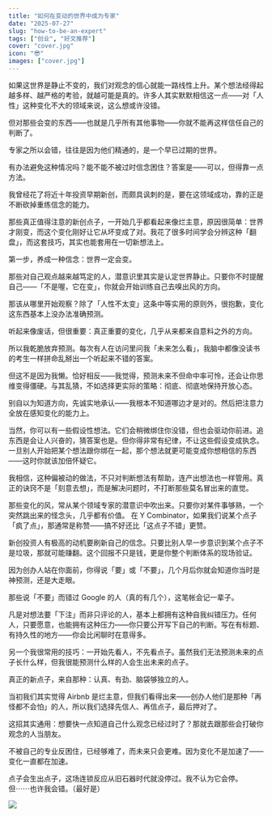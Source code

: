 ```yaml
---
title: "如何在变动的世界中成为专家"
date: "2025-07-27"
slug: "how-to-be-an-expert"
tags: ["创业", "好文推荐"]
cover: "cover.jpg"
icon: "😎"
images: ["cover.jpg"]
---
```

如果这世界是静止不变的，我们对观念的信心就能一路线性上升。某个想法经得起越多样、越严格的考验，就越可能是真的。许多人其实默默相信这一点——对「人性」这种变化不大的领域来说，这么想或许没错。



但对那些会变的东西——也就是几乎所有其他事物——你就不能再这样信任自己的判断了。



专家之所以会错，往往是因为他们精通的，是一个早已过期的世界。



有办法避免这种情况吗？能不能不被过时信念困住？答案是——可以，但得靠一点方法。



我曾经花了将近十年投资早期新创，而颇具讽刺的是，要在这领域成功，靠的正是不断砍掉重练信念的能力。



那些真正值得注意的新创点子，一开始几乎都看起来像烂主意，原因很简单：世界才刚变，而这个变化刚好让它从坏变成了对。我花了很多时间学会分辨这种「翻盘」，而这套技巧，其实也能套用在一切新想法上。



第一步，养成一种信念：世界一定会变。



那些对自己观点越来越笃定的人，潜意识里其实是认定世界静止。只要你不时提醒自己——「不是喔，它在变」，你就会开始训练自己去嗅出风的方向。



那该从哪里开始观察？除了「人性不太变」这条中等实用的原则外，很抱歉，变化这东西基本上没办法准确预测。



听起来像废话，但很重要：真正重要的变化，几乎从来都来自意料之外的方向。



所以我乾脆放弃预测。每次有人在访问里问我「未来怎么看」，我脑中都像没读书的考生一样拼命乱掰出一个听起来不错的答案。



但这不是因为我懒。恰好相反——我觉得，预测未来不但命中率可怜，还会让你思维变得僵硬。与其乱猜，不如选择更实际的策略：彻底、彻底地保持开放心态。



别自以为知道方向，先诚实地承认——我根本不知道哪边才是对的。然后把注意力全放在感知变化的能力上。



当然，你可以有一些假设性想法。它们会稍微绑住你没错，但也会驱动你前进。追东西是会让人兴奋的，猜答案也是。但你得非常有纪律，不让这些假设变成执念。
一旦别人开始把某个想法跟你绑在一起，那个想法就更可能变成你想相信的东西——这时你就该加倍怀疑它。



我相信，这种偏被动的做法，不只对判断想法有帮助，连产出想法也一样管用。真正的诀窍不是「刻意去想」，而是解决问题时，不打断那些莫名冒出来的直觉。



那些变化的风，常从某个领域专家的潜意识中吹出来。只要你对某件事够熟，一个突然跳出来的怪念头，几乎都有价值。
在 Y Combinator，如果我们说某个点子「疯了点」，那通常是称赞——搞不好还比「这点子不错」更赞。



新创投资人有极高的动机要刷新自己的信念。只要比别人早一步意识到某个点子不是垃圾，那就可能赚翻。这个回报不只是钱，更是你整个判断体系的现场验证。



因为创办人站在你面前，你得说「要」或「不要」，几个月后你就会知道你当时是神预测，还是大走眼。



那些说「不要」而错过 Google 的人（真的有几个），这笔帐会记一辈子。



凡是对想法要「下注」而非只评论的人，基本上都拥有这种自我纠错压力。任何人，只要愿意，也能拥有这种压力——你只要公开写下自己的判断。写在有标题、有持久性的地方——你会比闲聊时在意得多。



另一个我很常用的技巧：一开始先看人，不先看点子。虽然我们无法预测未来的点子长什么样，但我很能预测什么样的人会生出未来的点子。



真正的新点子，来自那种：认真、有劲、脑袋够独立的人。



当初我们其实觉得 Airbnb 是烂主意，但我们看得出来——创办人他们是那种「再怪都不会怕」的人，所以我们选择先信人、再信点子，最后押对了。



这招其实通用：想要快一点知道自己什么观念已经过时了？那就去跟那些会打破你观念的人当朋友。



不被自己的专业反困住，已经够难了，而未来只会更难。因为变化不是加速了——变化一直都在加速。



点子会生出点子，这场连锁反应从旧石器时代就没停过。我不认为它会停。
但⋯⋯也许我会错。（最好是）




![](https://prod-files-secure.s3.us-west-2.amazonaws.com/112d0858-5090-4d34-a606-b75eb8d65fd2/46476355-9cf3-4e99-9b7a-3531bc426380/1000202064.png?X-Amz-Algorithm=AWS4-HMAC-SHA256&X-Amz-Content-Sha256=UNSIGNED-PAYLOAD&X-Amz-Credential=ASIAZI2LB466ZYPERCLC%2F20251016%2Fus-west-2%2Fs3%2Faws4_request&X-Amz-Date=20251016T223009Z&X-Amz-Expires=3600&X-Amz-Security-Token=IQoJb3JpZ2luX2VjEO7%2F%2F%2F%2F%2F%2F%2F%2F%2F%2FwEaCXVzLXdlc3QtMiJHMEUCIHA96DHVoeNag159DSd5csTwgKeDbUR4bcI7Ay%2BH4TkwAiEA3%2FLDfILln5voUQ6lfn%2Bdc6nCDIWD%2BZc14lvhUpvs9T8qiAQIl%2F%2F%2F%2F%2F%2F%2F%2F%2F%2F%2FARAAGgw2Mzc0MjMxODM4MDUiDJX87QlfJAKcXHNizCrcA4fu6e2atDU0VbKKNlU1DWFKcWMsU68DMitWTsWKXW4sl6%2FX5d3N3rMfjNhtx1Nw33W%2Bn5MKw1Gwj8UwqXTd1HNJME%2Bfr1bjs3OK%2FTHWJdX3Nde4pH7Dwq9ve6nZT2CaANjogMJ4VXnwlgLJ4dDnt2M2YQ0nsrimIXVE0kLwzrXKU8WNcNPOFAuRkFiEiHrKH%2FFWeMBwRd%2BzLONAm93Dk%2FqLiyNn8N4N6ESOJCxke8PgKsSrmwUzAC%2FPn6byxpCkKOvLCJ97b8e8BTy1RuDyVfOxCyn5sMF9y97%2FcXInbl7QO8C0FRzSyVDh2HnBe%2BHQXjh2RNC3Rgf02Ram1o%2FAzeQvrgnZDblB56wOd5KFiUhkR7YcTJYJW7pxxpbNimV9y50mSkYKTJiEI6LGs1nCxtzNVLYAnSxVKGstzMGHDkZ8mAavZJfD7U0HR0vqJB0R4mdQQJTuSV832tf9SOhroL9SASPX%2BJZnv4vMCkMdJve%2Ft38lPHGiALhEgWzos%2Fcs5mp4hZbWy1rwPkFvLm%2FKOjQOZbPzjF1SEg4hwaM3OZ8VcrVVYp2QnYzlIVqVVG4EHkwAWMF30QOIfE%2FZxwbnkWzGPe3HfrDamUsu0NilC38T%2BZMDFRBHsXiWhFugML%2FYxccGOqUBFHiMkQ0B9BRl2IdTcdV43QNk3wFBNIzCkN4xYZWkPGECC5RAcohwXkhk7dw%2FGE1rw%2FhC8G0WJMpNB3zhFP%2BJrPVC%2BPKLDYSZLe1XaJP6f6TP6BJd1M%2BJCP4N05YkkFuweEwulPCJk1WRnKALUcjhuQRGDAcUpJrIVyGTTAJ1Z3QR8qhJplZIHqFicIiGoj1zIM1Fehj%2FX4NbdacOPxPrIePzzvW5&X-Amz-Signature=b04c05746c9074bda92e6b358fc11899957e2a93719f356dffa8e57f7669e632&X-Amz-SignedHeaders=host&x-amz-checksum-mode=ENABLED&x-id=GetObject)

